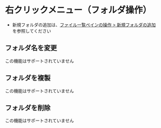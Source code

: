 # 右クリックメニュー（フォルダ操作）

- 新規フォルダの追加は、[ファイル一覧ペインの操作 > 新規フォルダの追加](/ja/file-and-folder-operations/file-list-pane-operations.md#%E6%96%B0%E8%A6%8F%E3%83%95%E3%82%A9%E3%83%AB%E3%83%80%E3%81%AE%E8%BF%BD%E5%8A%A0) を参照してください

## フォルダ名を変更

この機能はサポートされていません

## フォルダを複製

この機能はサポートされていません

## フォルダを削除

この機能はサポートされていません